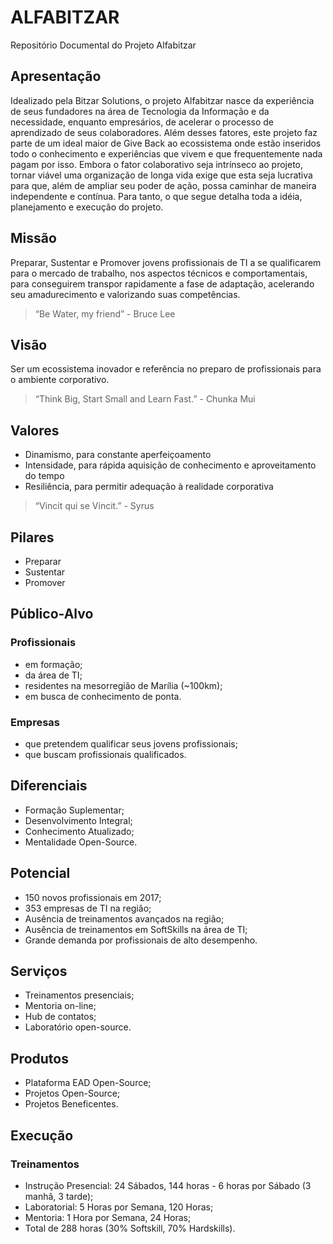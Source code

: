 # ALFABITZAR
Repositório Documental do Projeto Alfabitzar

## Apresentação

Idealizado pela Bitzar Solutions, o projeto Alfabitzar nasce da experiência de seus
fundadores na área de Tecnologia da Informação e da necessidade, enquanto
empresários, de acelerar o processo de aprendizado de seus colaboradores. Além
desses fatores, este projeto faz parte de um ideal maior de Give Back ao ecossistema
onde estão inseridos todo o conhecimento e experiências que vivem e que
frequentemente nada pagam por isso.
Embora o fator colaborativo seja intrínseco ao projeto, tornar viável uma
organização de longa vida exige que esta seja lucrativa para que, além de ampliar seu
poder de ação, possa caminhar de maneira independente e contínua.
Para tanto, o que segue detalha toda a idéia, planejamento e execução do
projeto.

## Missão

Preparar, Sustentar e Promover jovens profissionais de TI a se qualificarem para
o mercado de trabalho, nos aspectos técnicos e comportamentais, para conseguirem
transpor rapidamente a fase de adaptação, acelerando seu amadurecimento e
valorizando suas competências.
> “Be Water, my friend” - Bruce Lee

## Visão

Ser um ecossistema inovador e referência no preparo de profissionais para o
ambiente corporativo.
> “Think Big, Start Small and Learn Fast.” - Chunka Mui

## Valores

* Dinamismo, para constante aperfeiçoamento
* Intensidade, para rápida aquisição de conhecimento e aproveitamento do tempo
* Resiliência, para permitir adequação à realidade corporativa

> “Vincit qui se Vincit.” - Syrus

## Pilares

* Preparar
* Sustentar
* Promover

## Público-Alvo

### Profissionais
* em formação;
* da área de TI;
* residentes na mesorregião de Marília (~100km);
* em busca de conhecimento de ponta.

### Empresas
* que pretendem qualificar seus jovens profissionais;
* que buscam profissionais qualificados.

## Diferenciais

* Formação Suplementar;
* Desenvolvimento Integral;
* Conhecimento Atualizado;
* Mentalidade Open-Source.

## Potencial

* 150 novos profissionais em 2017;
* 353 empresas de TI na região;
* Ausência de treinamentos avançados na região;
* Ausência de treinamentos em SoftSkills na área de TI;
* Grande demanda por profissionais de alto desempenho.

## Serviços

* Treinamentos presenciais;
* Mentoria on-line;
* Hub de contatos;
* Laboratório open-source.

## Produtos

* Plataforma EAD Open-Source;
* Projetos Open-Source;
* Projetos Beneficentes.

## Execução

### Treinamentos
* Instrução Presencial: 24 Sábados, 144 horas - 6 horas por Sábado (3 manhã, 3 tarde);
* Laboratorial: 5 Horas por Semana, 120 Horas;
* Mentoria: 1 Hora por Semana, 24 Horas;
* Total de 288 horas (30% Softskill, 70% Hardskills).
